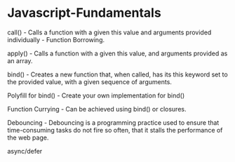 ﻿# Javascript-Fundamentals

call() - Calls a function with a given this value and arguments provided individually - Function Borrowing.

apply() - Calls a function with a given this value, and arguments provided as an array.

bind() - Creates a new function that, when called, has its this keyword set to the provided value, with a given sequence of arguments.

Polyfill for bind() - Create your own implementation for bind()

Function Currying - Can be achieved using bind() or closures.

Debouncing - Debouncing is a programming practice used to ensure that time-consuming tasks do not fire so often, that it stalls the performance of the web page.

async/defer
